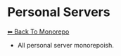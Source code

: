 # Personal Servers

[⬅ Back To Monorepo](https://github.com/arun0808rana/personal_servers)

- All personal server monorepoish.
